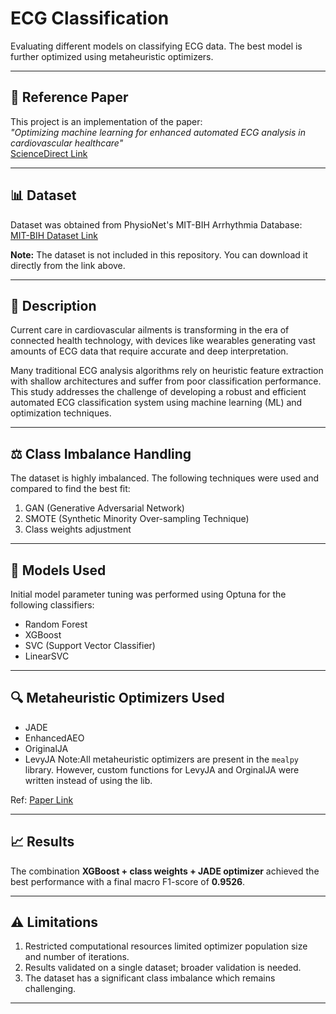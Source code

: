 # ECG Classification

Evaluating different models on classifying ECG data. The best model is further optimized using metaheuristic optimizers.

---

## 📄 Reference Paper

This project is an implementation of the paper:  
*"Optimizing machine learning for enhanced automated ECG analysis in cardiovascular healthcare"*  
[ScienceDirect Link](https://www.sciencedirect.com/science/article/pii/S1110866524001415)

---

## 📊 Dataset

Dataset was obtained from PhysioNet's MIT-BIH Arrhythmia Database:  
[MIT-BIH Dataset Link](https://physionet.org/content/mitdb/1.0.0/)  

**Note:** The dataset is not included in this repository. You can download it directly from the link above.

---

## 📝 Description

Current care in cardiovascular ailments is transforming in the era of connected health technology, with devices like wearables generating vast amounts of ECG data that require accurate and deep interpretation.

Many traditional ECG analysis algorithms rely on heuristic feature extraction with shallow architectures and suffer from poor classification performance. This study addresses the challenge of developing a robust and efficient automated ECG classification system using machine learning (ML) and optimization techniques.

---

## ⚖️ Class Imbalance Handling

The dataset is highly imbalanced. The following techniques were used and compared to find the best fit:  
1. GAN (Generative Adversarial Network)  
2. SMOTE (Synthetic Minority Over-sampling Technique)  
3. Class weights adjustment

---

## 🧩 Models Used

Initial model parameter tuning was performed using Optuna for the following classifiers:  
- Random Forest  
- XGBoost  
- SVC (Support Vector Classifier)  
- LinearSVC

---

## 🔍 Metaheuristic Optimizers Used
- JADE  
- EnhancedAEO  
- OriginalJA  
- LevyJA
Note:All metaheuristic optimizers are present in the `mealpy` library. However, custom functions for LevyJA and OrginalJA were written instead of using the lib.

Ref: [Paper Link](https://www.sciencedirect.com/science/article/abs/pii/S0957417420306989)

---

## 📈 Results

The combination **XGBoost + class weights + JADE optimizer** achieved the best performance with a final macro F1-score of **0.9526**.

---

## ⚠️ Limitations

1. Restricted computational resources limited optimizer population size and number of iterations.  
2. Results validated on a single dataset; broader validation is needed.  
3. The dataset has a significant class imbalance which remains challenging.

---

